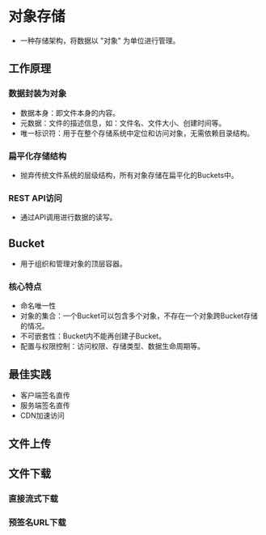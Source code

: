 # 对象存储
- 一种存储架构，将数据以 "对象" 为单位进行管理。

## 工作原理
### 数据封装为对象
- 数据本身：即文件本身的内容。
- 元数据：文件的描述信息，如：文件名、文件大小、创建时间等。
- 唯一标识符：用于在整个存储系统中定位和访问对象，无需依赖目录结构。

### 扁平化存储结构
- 抛弃传统文件系统的层级结构，所有对象存储在扁平化的Buckets中。

### REST API访问
- 通过API调用进行数据的读写。

## Bucket
- 用于组织和管理对象的顶层容器。
### 核心特点
- 命名唯一性
- 对象的集合：一个Bucket可以包含多个对象，不存在一个对象跨Bucket存储的情况。
- 不可嵌套性：Bucket内不能再创建子Bucket。
- 配置与权限控制：访问权限、存储类型、数据生命周期等。

## 最佳实践
- 客户端签名直传
- 服务端签名直传
- CDN加速访问

## 文件上传

## 文件下载
### 直接流式下载

### 预签名URL下载
